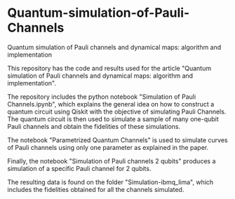 # Quantum-simulation-of-Pauli-Channels


Quantum simulation of Pauli channels and dynamical maps: algorithm and implementation

This repository has the code and results used for the article "Quantum simulation of Pauli channels and dynamical maps: algorithm and implementation". 

The repository includes the python notebook "Simulation of Pauli Channels.ipynb", which explains the general idea on how to construct a quantum circuit using Qiskit with the objective of simulating Pauli Channels. The quantum circuit is then used to simulate a sample of many one-qubit Pauli channels and obtain the fidelities of these simulations.

The notebook "Parametrized Quantum Channels" is used to simulate curves of Pauli channels using only one parameter as explained in the paper.

Finally, the notebook "Simulation of Pauli channels 2 qubits" produces a simulation of a specific Pauli channel for 2 qubits.

The resulting data is found on the folder "Simulation-ibmq_lima", which includes the fidelities obtained for all the channels simulated.
